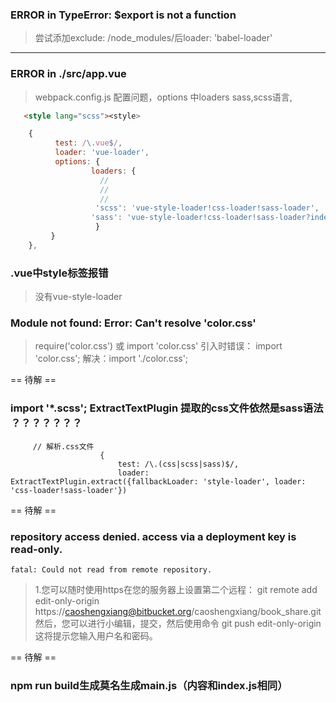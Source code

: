 ### ERROR in   TypeError: $export is not a function
> 尝试添加exclude: /node_modules/后loader: 'babel-loader'

---

### ERROR in ./src/app.vue
> webpack.config.js 配置问题，options 中loaders sass,scss语言, 
 ```html
    <style lang="scss"><style>
```

```js
    {
          test: /\.vue$/,
          loader: 'vue-loader',
          options: {
                  loaders: {
                    // 
                    // 
                    // 
                   'scss': 'vue-style-loader!css-loader!sass-loader',
                  'sass': 'vue-style-loader!css-loader!sass-loader?indentedSyntax'
                   }
         }
    },
```

### .vue中style标签报错
> 没有vue-style-loader

### Module not found: Error: Can't resolve 'color.css'
> require('color.css') 或 import 'color.css'
    引入时错误： import 'color.css';
    解决：import './color.css';

== 待解 ==
### import '*.scss'; ExtractTextPlugin 提取的css文件依然是sass语法 ？？？？？？？
```
     // 解析.css文件
                    {
                        test: /\.(css|scss|sass)$/,
                        loader: ExtractTextPlugin.extract({fallbackLoader: 'style-loader', loader: 'css-loader!sass-loader'})
```

== 待解 ==
### repository access denied. access via a deployment key is read-only.
    fatal: Could not read from remote repository.
> 1.您可以随时使用https在您的服务器上设置第二个远程：
    git remote add edit-only-origin https://caoshengxiang@bitbucket.org/caoshengxiang/book_share.git
    然后，您可以进行小编辑，提交，然后使用命令
    git push edit-only-origin
    这将提示您输入用户名和密码。

== 待解 ==
### npm run build生成莫名生成main.js（内容和index.js相同）
>